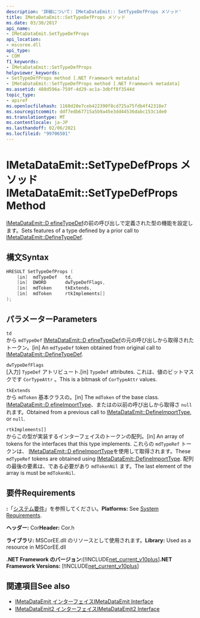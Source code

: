 ```yaml
---
description: '詳細について: IMetaDataEmit:: SetTypeDefProps メソッド'
title: IMetaDataEmit::SetTypeDefProps メソッド
ms.date: 03/30/2017
api_name:
- IMetaDataEmit.SetTypeDefProps
api_location:
- mscoree.dll
api_type:
- COM
f1_keywords:
- IMetaDataEmit::SetTypeDefProps
helpviewer_keywords:
- SetTypeDefProps method [.NET Framework metadata]
- IMetaDataEmit::SetTypeDefProps method [.NET Framework metadata]
ms.assetid: 480d596a-759f-4d29-ac1a-3dbff8f3544d
topic_type:
- apiref
ms.openlocfilehash: 1160d20e7ceb422390f8cd725a75fdb4f42318e7
ms.sourcegitcommit: ddf7edb67715a5b9a45e3dd44536dabc153c1de0
ms.translationtype: MT
ms.contentlocale: ja-JP
ms.lasthandoff: 02/06/2021
ms.locfileid: "99706501"
---
```

# <a name="imetadataemitsettypedefprops-method"></a><span data-ttu-id="03b70-103">IMetaDataEmit::SetTypeDefProps メソッド</span><span class="sxs-lookup"><span data-stu-id="03b70-103">IMetaDataEmit::SetTypeDefProps Method</span></span>

<span data-ttu-id="03b70-104">[IMetaDataEmit::D efineTypeDef](imetadataemit-definetypedef-method.md)の前の呼び出しで定義された型の機能を設定します。</span><span class="sxs-lookup"><span data-stu-id="03b70-104">Sets features of a type defined by a prior call to [IMetaDataEmit::DefineTypeDef](imetadataemit-definetypedef-method.md).</span></span>  
  
## <a name="syntax"></a><span data-ttu-id="03b70-105">構文</span><span class="sxs-lookup"><span data-stu-id="03b70-105">Syntax</span></span>  
  
```cpp  
HRESULT SetTypeDefProps (  
    [in]  mdTypeDef   td,
    [in]  DWORD       dwTypeDefFlags,
    [in]  mdToken     tkExtends,
    [in]  mdToken     rtkImplements[]
);  
```  
  
## <a name="parameters"></a><span data-ttu-id="03b70-106">パラメーター</span><span class="sxs-lookup"><span data-stu-id="03b70-106">Parameters</span></span>  

 `td`  
 <span data-ttu-id="03b70-107">から `mdTypeDef` [IMetaDataEmit::D efineTypeDef](imetadataemit-definetypedef-method.md)の元の呼び出しから取得されたトークン。</span><span class="sxs-lookup"><span data-stu-id="03b70-107">[in] An `mdTypeDef` token obtained from original call to [IMetaDataEmit::DefineTypeDef](imetadataemit-definetypedef-method.md).</span></span>  
  
 `dwTypeDefFlags`  
 <span data-ttu-id="03b70-108">[入力] `TypeDef` アトリビュート.</span><span class="sxs-lookup"><span data-stu-id="03b70-108">[in] `TypeDef` attributes.</span></span> <span data-ttu-id="03b70-109">これは、値のビットマスクです `CorTypeAttr` 。</span><span class="sxs-lookup"><span data-stu-id="03b70-109">This is a bitmask of `CorTypeAttr` values.</span></span>  
  
 `tkExtends`  
 <span data-ttu-id="03b70-110">から `mdToken` 基本クラスの。</span><span class="sxs-lookup"><span data-stu-id="03b70-110">[in] The `mdToken` of the base class.</span></span> <span data-ttu-id="03b70-111">[IMetaDataEmit::D efineImportType](imetadataemit-defineimporttype-method.md)、またはの以前の呼び出しから取得さ `null` れます。</span><span class="sxs-lookup"><span data-stu-id="03b70-111">Obtained from a previous call to [IMetaDataEmit::DefineImportType](imetadataemit-defineimporttype-method.md), or `null`.</span></span>  
  
 `rtkImplements[]`  
 <span data-ttu-id="03b70-112">からこの型が実装するインターフェイスのトークンの配列。</span><span class="sxs-lookup"><span data-stu-id="03b70-112">[in] An array of tokens for the interfaces that this type implements.</span></span> <span data-ttu-id="03b70-113">これらの `mdTypeRef` トークンは、 [IMetaDataEmit::D efineImportType](imetadataemit-defineimporttype-method.md)を使用して取得されます。</span><span class="sxs-lookup"><span data-stu-id="03b70-113">These `mdTypeRef` tokens are obtained using [IMetaDataEmit::DefineImportType](imetadataemit-defineimporttype-method.md).</span></span> <span data-ttu-id="03b70-114">配列の最後の要素は、である必要があり `mdTokenNil` ます。</span><span class="sxs-lookup"><span data-stu-id="03b70-114">The last element of the array is must be `mdTokenNil`.</span></span>  
  
## <a name="requirements"></a><span data-ttu-id="03b70-115">要件</span><span class="sxs-lookup"><span data-stu-id="03b70-115">Requirements</span></span>  

 <span data-ttu-id="03b70-116">**:**「[システム要件](../../get-started/system-requirements.md)」を参照してください。</span><span class="sxs-lookup"><span data-stu-id="03b70-116">**Platforms:** See [System Requirements](../../get-started/system-requirements.md).</span></span>  
  
 <span data-ttu-id="03b70-117">**ヘッダー:** Cor</span><span class="sxs-lookup"><span data-stu-id="03b70-117">**Header:** Cor.h</span></span>  
  
 <span data-ttu-id="03b70-118">**ライブラリ:** MSCorEE.dll のリソースとして使用されます。</span><span class="sxs-lookup"><span data-stu-id="03b70-118">**Library:** Used as a resource in MSCorEE.dll</span></span>  
  
 <span data-ttu-id="03b70-119">**.NET Framework のバージョン:**[!INCLUDE[net_current_v10plus](../../../../includes/net-current-v10plus-md.md)]</span><span class="sxs-lookup"><span data-stu-id="03b70-119">**.NET Framework Versions:** [!INCLUDE[net_current_v10plus](../../../../includes/net-current-v10plus-md.md)]</span></span>  
  
## <a name="see-also"></a><span data-ttu-id="03b70-120">関連項目</span><span class="sxs-lookup"><span data-stu-id="03b70-120">See also</span></span>

- [<span data-ttu-id="03b70-121">IMetaDataEmit インターフェイス</span><span class="sxs-lookup"><span data-stu-id="03b70-121">IMetaDataEmit Interface</span></span>](imetadataemit-interface.md)
- [<span data-ttu-id="03b70-122">IMetaDataEmit2 インターフェイス</span><span class="sxs-lookup"><span data-stu-id="03b70-122">IMetaDataEmit2 Interface</span></span>](imetadataemit2-interface.md)
